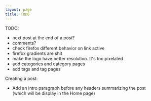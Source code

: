 ```yaml
---
layout: page
title: TODO
---
```


TODO:
 - next post at the end of a post?
 - comments?
 - check firefox different behavior on link active
 - firefox gradients are shit
 - make the logo have better resolution. It's too pixelated
 - add categories and category pages
 - add tags and tag pages

Creating a post:
 - Add an intro paragraph before any headers summarizing the post (which will be display in the Home page)